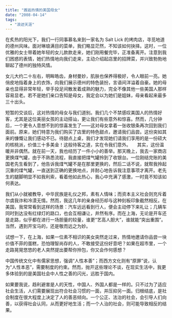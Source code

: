 ```yaml
---
title: "邂逅热情的美国母女"
date: "2008-04-14"
tags: 
  - "浪迹天涯"
---
```


在炙热的阳光下，我们一行同事慕名来到一家名为 Salt Lick 的烤肉店，寻觅地道的德州风味。面对琳琅满目的菜单，我们略显茫然，不知该如何抉择。这时，一位优雅的女士带着她年轻的女儿款款走来，她们刚用餐完毕，正准备离开。注意到我们困惑的表情，她们热情地向我们走来，主动介绍起店里的招牌菜，并兴致勃勃地聊起了德州的独特风情。

女儿大约二十左右，明眸皓齿，身材曼妙，肌肤也保养得极好，令人眼前一亮。她俏皮地指着身上的衣饰，向我们展示德州的特色装扮，言语间洋溢着自豪。她的母亲也显得非常年轻，举手投足间散发着成熟的魅力，完全不像其他一些美国人那样容易显老。若不是她们亲口告知是母女，我定会以为她们是姐妹，母亲看起来最多三十出头。

短暂的交谈后，这对热情的母女与我们道别。我们几个不禁感叹美国人的热情好客，尤其是这位美丽女孩的主动搭讪，更让我们有些意外和惊喜。然而，几分钟后，一个更令人意想不到的惊喜发生了——这对母女拿着一张收银条再次回到我们面前。原来，她们特意为我们购买了店里的特色甜点，邀请我们品尝。这份突如其来的慷慨让我们感动不已。待甜点上桌，我们才发现她们请我们享用的是一份硕大的核桃派，价值三十多美金！这般待客之道，实在令我们意外。 
    其实，这份温暖并非偶然。就在前一天，我也经历了一件小小的善举。那天晚上，我去一家商店更换煤气罐，由于不熟悉流程，我直接把煤气罐拎到了收银台。一位刚结完账的美国老先生看到了，他告诉我煤气罐不是在那里更换的，然后二话不说，就帮我拎起沉重的煤气罐，一直送到正确的更换地点，并耐心地告诉我注意事项才离开。老先生的腿脚明显不如我利索，看着他如此热心，我心中充满了感激，一时竟不知该如何表达。

我们从小就被教导，中华民族是礼仪之邦，素有人情味；而资本主义社会则充斥着尔虞我诈和冷漠无情。然而，我这几年的亲身经历却与这种刻板印象截然相反。在美国，我常常看到这样的场景：汽车远远看到行人，便会主动停下来礼让；几辆车同时到达没有红绿灯的路口，也会互相谦让，井然有序。而在上海，无论是开车还是走路，似乎都在进行一场胆量的较量，谁更“艺高人胆大”，谁就能“突出重围”。当然，遇到开宝马的，还是敬而远之为妙。 

试想一下，在上海，如果一位素不相识的美女突然走过来，热情地邀请你品尝一块价值不菲的蛋糕，恐怕理智尚存的人，不敢接受这份好意吧？如果在超市里，一个走路晃晃悠悠的老人突然提出要帮你拎包，你又会作何感想？

中国传统文化中有儒家思想，强调“人性本善”；而西方文化则有“原罪”说，认为“人性本恶”，需要制度的约束。然而，抛开这些理论不谈，在现实生活中，我更多体验到的是美国社会中人性之善的闪光，远胜于国内。

如果要我说，趋利避害是人的天性，中国人、外国人都是一样的。只不过为了适应社会生活，人们需要展现出符合社会习惯的一面，并压抑另一面。归根结底，是社会制度在很大程度上决定了人的善恶倾向。一个公正、法治的社会，会引导人们向善，以获得社会认同，从而更好地生活；而一个人治的社会，则可能导致相反的结果。


